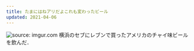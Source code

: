 ```yaml
---
title: たまにはねアリだよこれも変わったビール
updated: 2021-04-06
---
```



<img src="https://i.imgur.com/b8LiTKf.jpg" title="source: imgur.com" />
横浜のセブにレブンで買ったアメリカのチャイ味ビールを飲んだ．

